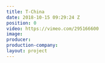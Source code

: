 ```yaml
---
title: T-China
date: 2018-10-15 09:29:24 Z
position: 0
video: https://vimeo.com/295166600
image: 
producer: 
production-company: 
layout: project
---
```


